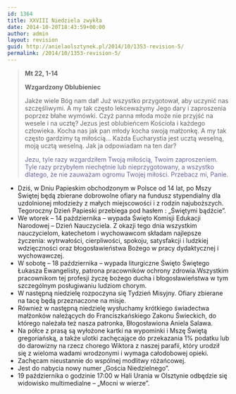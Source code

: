 ```yaml
---
id: 1364
title: XXVIII Niedziela zwykła
date: 2014-10-20T18:43:59+00:00
author: admin
layout: revision
guid: http://anielaolsztynek.pl/2014/10/1353-revision-5/
permalink: /2014/10/1353-revision-5/
---
```

> **Mt 22, 1-14**
> 
> **Wzgardzony Oblubieniec**
> 
> Jakże wiele Bóg nam dał! Już wszystko przygotował, aby uczynić nas szczęśliwymi. A my tak często lekceważymy Jego dary i zaproszenia poprzez błahe wymówki. Czyż panna młoda może nie przyjść na wesele i na ucztę? Jezus jest oblubieńcem Kościoła i każdego człowieka. Kocha nas jak pan młody kocha swoją małżonkę. A my tak często gardzimy tą miłością&#8230; Każda Eucharystia jest ucztą weselną, moją ucztą weselną. Jak ja odpowiadam na ten dar?
> 
> <span style="color: #666699;">Jezu, tyle razy wzgardziłem Twoją miłością, Twoim zaproszeniem. Tyle razy przybyłem niechętnie lub nieprzygotowany, a wszystko dlatego, że nie zauważam ogromu Twojej miłości. Przebacz mi, Panie.</span>

  * Dziś, w Dniu Papieskim obchodzonym w Polsce od 14 lat, po Mszy Świętej będą zbierane dobrowolne ofiary na fundusz stypendialny dla uzdolnionej młodzieży z małych miejscowości i z rodzin najuboższych. Tegoroczny Dzień Papieski przebiega pod hasłem : &#8222;Świętymi bądźcie&#8221;.
  * We wtorek &#8211; 14 października &#8211; wypada Święto Komisji Edukacji Narodowej &#8211; Dzień Nauczyciela. Z okazji tego dnia wszystkim nauczycielom, katechetom i wychowawcom składam najlepsze życzenia: wytrwałości, cierpliwości, spokoju, satysfakcji i ludzkiej wdzięczności oraz błogosławieństwa Bożego w pracy dydaktycznej i wychowawczej.
  * W sobotę &#8211; 18 października &#8211; wypada liturgiczne Święto Świętego Łukasza Ewangelisty, patrona pracowników ochrony zdrowia.Wszystkim pracownikom tej profesji życzę bożego ducha i błogosławieństwa w tym szczególnym posługiwaniu ludziom chorym.
  * W następną niedzielę rozpoczyna się Tydzień Misyjny. Ofiary zbierane na tacę będą przeznaczone na misje.
  * Również w następną niedzielę wysłuchamy krótkiego świadectwa małżonków należących do Franciszkańskiego Zakonu Świeckich, do którego należała też nasza patronka, Błogosławiona Aniela Salawa.
  * Na półce z prasą są wyłożone kartki na wypominki i Mszę Świętą gregoriańską, a także ulotki zachęcające do przekazania 1% podatku lub do darowizny na rzecz chorego Wiktora z naszej parafii, który urodził się z wieloma wadami wrodzonymi i wymaga całodobowej opieki.
  * Zachęcam nieustannie do wspólnej modlitwy różańcowej.
  * Jest do nabycia nowy numer &#8222;Gościa Niedzielnego&#8221;.
  * 19 października o godzinie 17:00 w Hali Urania w Olsztynie odbędzie się widowisko multimedialne &#8211; &#8222;Mocni w wierze&#8221;.